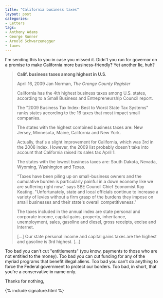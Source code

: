 ```yaml
---
title: "California business taxes"
layout: post
categories:
- Letters
tags:
- Anthony Adams
- George Runner
- Arnold Schwarzenegger
- taxes
---
```


I'm sending this to you in case you missed it. Didn't you run for governor on a promise to make California more business-friendly? Yet another lie, huh?

> **Calif. business taxes among highest in U.S.**
>
> April 16, 2009 Jan Norman, *The Orange County Register*
>
> California has the 4th highest business taxes among U.S. states, according to a Small Business and Entrepreneurship Council report.
>
> The "2009 Business Tax Index: Best to Worst State Tax Systems" ranks states according to the 16 taxes that most impact small companies.
>
> The states with the highest combined business taxes are: New Jersey, Minnesota, Maine, California and New York.
>
> Actually, that's a slight improvement for California, which was 3rd in the 2008 index. However, the 2009 list probably doesn't take into account that California raised its sales tax April 1.
>
> The states with the lowest business taxes are: South Dakota, Nevada, Wyoming, Washington and Texas.
>
> "Taxes have been piling up on small-business owners and the cumulative burden is particularly painful in a down economy like we are suffering right now," says SBE Council Chief Economist Ray Keating. "Unfortunately, state and local officials continue to increase a variety of levies without a firm grasp of the burdens they impose on small businesses and their state's overall competitiveness."
>
> The taxes included in the annual index are state personal and corporate income, capital gains, property, inheritance, unemployment, sales, gasoline and diesel, gross receipts, excise and Internet.
>
> \[...\] Our state personal income and capital gains taxes are the highest and gasoline is 3rd highest. \[...\]

Too bad you can't cut "entitlements" (you know, payments to those who are not entitled to the money). Too bad you can cut funding for any of the myriad programs that benefit illegal aliens. Too bad you can't do anything to force the Federal government to protect our borders. Too bad, in short, that you're a conservative in name only.

Thanks for nothing,

{% include signature.html %}
